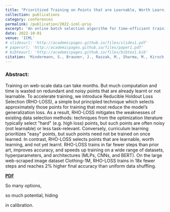```yaml
---
title: "Prioritized Training on Points that are Learnable, Worth Learning, and Not Yet Learned "
collection: publications
category: conferences
permalink: /publication/2022-icml-prio
excerpt: 'An online batch selection algorithm for time-efficient training of large ML models.'
date: 2022-10-01
venue: 'ICML'
# slidesurl: 'http://academicpages.github.io/files/slides1.pdf'
# paperurl: 'http://academicpages.github.io/files/paper1.pdf'
# bibtexurl: 'http://academicpages.github.io/files/bibtex1.bib'
citation: 'Mindermann, S., Brauner, J., Razzak, M., Sharma, M., Kirsch, W.,  Xu, W., <b>Höltgen, B.</b>, Gomez, A.N., Morisot, A., Farquhar, S., Gal, Y.: &quot;Prioritized training on points that are learnable, worth learning, and not yet learned.&quot; <i>ICML</i>. 2022.'
---
```

### Abstract:
Training on web-scale data can take months. But much computation and time is wasted on redundant and noisy points that are already learnt or not learnable. To accelerate training, we introduce Reducible Holdout Loss Selection (RHO-LOSS), a simple but principled technique which selects approximately those points for training that most reduce the model’s generalization loss. As a result, RHO-LOSS mitigates the weaknesses of existing data selection methods: techniques from the optimization literature typically select "hard" (e.g. high loss) points, but such points are often noisy (not learnable) or less task-relevant. Conversely, curriculum learning prioritizes "easy" points, but such points need not be trained on once learned. In contrast, RHO-LOSS selects points that are learnable, worth learning, and not yet learnt. RHO-LOSS trains in far fewer steps than prior art, improves accuracy, and speeds up training on a wide range of datasets, hyperparameters, and architectures (MLPs, CNNs, and BERT). On the large web-scraped image dataset Clothing-1M, RHO-LOSS trains in 18x fewer steps and reaches 2% higher final accuracy than uniform data shuffling. 

[**PDF**](https://proceedings.mlr.press/v162/mindermann22a/mindermann22a.pdf)

So many options,

so much potential, hiding

in calibration.

